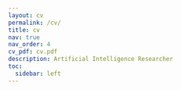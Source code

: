 ```yaml
---
layout: cv
permalink: /cv/
title: cv
nav: true
nav_order: 4
cv_pdf: cv.pdf
description: Artificial Intelligence Researcher
toc:
  sidebar: left
---
```

